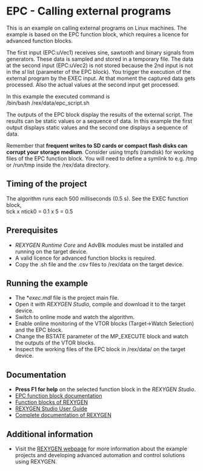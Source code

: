 EPC - Calling external programs 
===============================
 
This is an example on calling external programs on Linux machines. The 
example is based on the EPC function block, which requires a licence for 
advanced function blocks.

The first input (EPC:uVec1) receives sine, sawtooth and binary signals from 
generators. These data is sampled and stored in a temporary file. The data at 
the second input (EPC:uVec2) is not stored because the 2nd input is not in the 
*sl* list (parameter of the EPC block). You trigger the execution of the 
external program by the EXEC input. At that moment the captured data gets 
processed. Also the actual values at the second input get processed.  

In this example the executed command is  
/bin/bash /rex/data/epc_script.sh

The outputs of the EPC block display the results of the external script. 
The results can be static values or a sequence of data. In this example 
the first output displays static values and the second one displays a sequence 
of data. 

Remember that **frequent writes to SD cards or compact flash disks can corrupt 
your storage medium**. Consider using tmpfs (ramdisk) for working files of the 
EPC function block. You will need to define a symlink to e.g. /tmp or /run/tmp 
inside the /rex/data directory.

## Timing of the project ##

The algorithm runs each 500 milliseconds (0.5 s). See the EXEC function block,  
tick x ntick0 = 0.1 x 5 = 0.5 

## Prerequisites ##
- *REXYGEN Runtime Core* and AdvBlk modules must be installed and running on the target device.
- A valid licence for advanced function blocks is required.
- Copy the .sh file and the .csv files to /rex/data on the target device.

## Running the example ##
- The **exec.mdl* file is the project main file.
- Open it with *REXYGEN Studio*, compile and download it to the target device.
- Switch to online mode and watch the algorithm.
- Enable online monitoring of the VTOR blocks (Target->Watch Selection) and 
the EPC block.
- Change the BSTATE parameter of the MP_EXECUTE block and watch the outputs of 
the VTOR blocks.
- Inspect the working files of the EPC block in /rex/data/ on the target 
device.

## Documentation ##

- **Press F1 for help** on the selected function block in the *REXYGEN Studio*.
- [EPC function block documentation](https://www.rexygen.com/doc/ENGLISH/MANUALS/BRef/EPC.html)
- [Function blocks of REXYGEN](https://www.rexygen.com/doc/PDF/ENGLISH/BRef_ENG.pdf)
- [REXYGEN Studio User Guide](https://www.rexygen.com/doc/PDF/ENGLISH/RexygenStudio_ENG.pdf)
- [Complete documentation of REXYGEN](http://www.rexygen.com/documentation-and-support)

## Additional information ##

- Visit the [REXYGEN webpage](http://www.rexygen.com) 
for more information about the example projects and developing advanced 
automation and control solutions using REXYGEN.